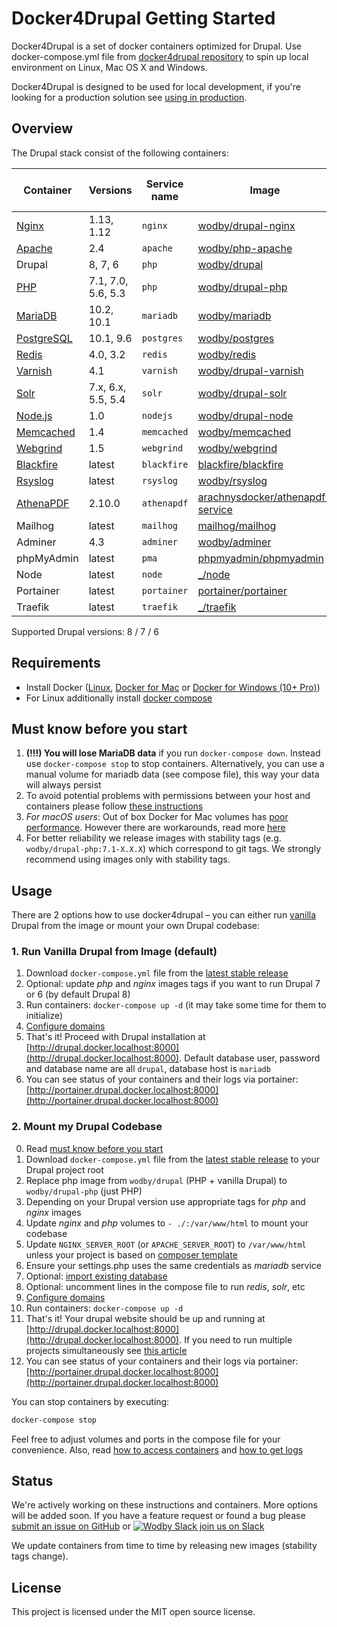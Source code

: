 # Docker4Drupal Getting Started

Docker4Drupal is a set of docker containers optimized for Drupal. Use docker-compose.yml file from [docker4drupal repository](https://github.com/wodby/docker4drupal) to spin up local environment on Linux, Mac OS X and Windows. 

Docker4Drupal is designed to be used for local development, if you're looking for a production solution see [using in production](production.md).

## Overview

The Drupal stack consist of the following containers:

[wodby/drupal-nginx]: https://github.com/wodby/drupal-nginx
[wodby/php-apache]: https://github.com/wodby/php-apache
[wodby/drupal]: https://github.com/wodby/drupal
[wodby/drupal-php]: https://github.com/wodby/drupal-php
[wodby/mariadb]: https://github.com/wodby/mariadb
[wodby/postgres]: https://github.com/wodby/postgres
[wodby/redis]: https://github.com/wodby/redis
[wodby/drupal-varnish]: https://github.com/wodby/drupal-varnish
[wodby/drupal-solr]: https://github.com/wodby/drupal-solr
[wodby/drupal-node]: https://github.com/wodby/drupal-node
[wodby/memcached]: https://github.com/wodby/memcached
[wodby/webgrind]: https://hub.docker.com/r/wodby/webgrind
[blackfire/blackfire]: https://hub.docker.com/r/blackfire/blackfire
[wodby/rsyslog]: https://hub.docker.com/r/wodby/rsyslog
[arachnysdocker/athenapdf-service]: https://hub.docker.com/r/arachnysdocker/athenapdf-service
[mailhog/mailhog]: https://hub.docker.com/r/mailhog/mailhog
[wodby/adminer]: https://hub.docker.com/r/wodby/adminer
[phpmyadmin/phpmyadmin]: https://hub.docker.com/r/phpmyadmin/phpmyadmin
[portainer/portainer]: https://hub.docker.com/portainer/portainer
[_/node]: https://hub.docker.com/_/node
[_/traefik]: https://hub.docker.com/_/traefik
[Nginx]: containers/nginx.md
[Apache]: containers/apache.md
[PHP]: containers/php.md
[MariaDB]: containers/mariadb.md
[PostgreSQL]: containers/postgres.md
[Redis]: containers/redis.md
[Varnish]: containers/varnish.md
[Solr]: containers/solr.md
[Node.js]: containers/nodejs.md
[Memcached]: containers/memcached.md
[Webgrind]: containers/webgrind.md
[Blackfire]: containers/blackfire.md
[Rsyslog]: containers/rsyslog.md
[AthenaPDF]: containers/athenapdf.md

| Container    | Versions           | Service name | Image                              | Enabled by default |
| ------------ | ------------------ | ------------ | ---------------------------------- | ------------------ |
| [Nginx]      | 1.13, 1.12         | `nginx`      | [wodby/drupal-nginx]               | ✓                  |
| [Apache]     | 2.4                | `apache`     | [wodby/php-apache]                 |                    |
| Drupal       | 8, 7, 6            | `php`        | [wodby/drupal]                     | ✓                  |
| [PHP]        | 7.1, 7.0, 5.6, 5.3 | `php`        | [wodby/drupal-php]                 |                    |
| [MariaDB]    | 10.2, 10.1         | `mariadb`    | [wodby/mariadb]                    | ✓                  |
| [PostgreSQL] | 10.1, 9.6          | `postgres`   | [wodby/postgres]                   |                    |
| [Redis]      | 4.0, 3.2           | `redis`      | [wodby/redis]                      |                    |
| [Varnish]    | 4.1                | `varnish`    | [wodby/drupal-varnish]             |                    |
| [Solr]       | 7.x, 6.x, 5.5, 5.4 | `solr`       | [wodby/drupal-solr]                |                    |
| [Node.js]    | 1.0                | `nodejs`     | [wodby/drupal-node]                |                    |
| [Memcached]  | 1.4                | `memcached`  | [wodby/memcached]                  |                    |
| [Webgrind]   | 1.5                | `webgrind`   | [wodby/webgrind]                   |                    |
| [Blackfire]  | latest             | `blackfire`  | [blackfire/blackfire]              |                    |
| [Rsyslog]    | latest             | `rsyslog`    | [wodby/rsyslog]                    |                    |
| [AthenaPDF]  | 2.10.0             | `athenapdf`  | [arachnysdocker/athenapdf-service] |                    |
| Mailhog      | latest             | `mailhog`    | [mailhog/mailhog]                  | ✓                  |
| Adminer      | 4.3                | `adminer`    | [wodby/adminer]                    |                    |
| phpMyAdmin   | latest             | `pma`        | [phpmyadmin/phpmyadmin]            |                    |
| Node         | latest             | `node`       | [_/node]                           |                    |
| Portainer    | latest             | `portainer`  | [portainer/portainer]              | ✓                  |
| Traefik      | latest             | `traefik`    | [_/traefik]                        | ✓                  |

Supported Drupal versions: 8 / 7 / 6

## Requirements

* Install Docker ([Linux](https://docs.docker.com/engine/installation), [Docker for Mac](https://docs.docker.com/engine/installation/mac) or [Docker for Windows (10+ Pro)](https://docs.docker.com/engine/installation/windows))
* For Linux additionally install [docker compose](https://docs.docker.com/compose/install)

## Must know before you start

1. **(!!!) You will lose MariaDB data** if you run `docker-compose down`. Instead use `docker-compose stop` to stop containers. Alternatively, you can use a manual volume for mariadb data (see compose file), this way your data will always persist 
2. To avoid potential problems with permissions between your host and containers please follow [these instructions](permissions.md)
3. _For macOS users_: Out of box Docker for Mac volumes has [poor performance](https://github.com/Wodby/docker4drupal/issues/4). However there are workarounds, read more [here](macos.md)
4. For better reliability we release images with stability tags (e.g. `wodby/drupal-php:7.1-X.X.X`) which correspond to git tags. We strongly recommend using images only with stability tags. 

## Usage 

There are 2 options how to use docker4drupal – you can either run [vanilla](https://en.wikipedia.org/wiki/Vanilla_software) Drupal from the image or mount your own Drupal codebase:

### 1. Run Vanilla Drupal from Image (default)

1. Download `docker-compose.yml` file from the [latest stable release](https://github.com/wodby/docker4drupal/releases)
2. Optional: update _php_ and _nginx_ images tags if you want to run Drupal 7 or 6 (by default Drupal 8)
3. Run containers: `docker-compose up -d` (it may take some time for them to initialize) 
4. [Configure domains](domains.md)
5. That's it! Proceed with Drupal installation at [http://drupal.docker.localhost:8000](http://drupal.docker.localhost:8000). Default database user, password and database name are all `drupal`, database host is `mariadb`
6. You can see status of your containers and their logs via portainer: [http://portainer.drupal.docker.localhost:8000](http://portainer.drupal.docker.localhost:8000)

### 2. Mount my Drupal Codebase

0. Read [must know before you start](#must-know-before-you-start) 
1. Download `docker-compose.yml` file from the [latest stable release](https://github.com/wodby/docker4drupal/releases) to your Drupal project root
2. Replace php image from `wodby/drupal` (PHP + vanilla Drupal) to `wodby/drupal-php` (just PHP)
3. Depending on your Drupal version use appropriate tags for _php_ and _nginx_ images
4. Update _nginx_ and _php_ volumes to `- ./:/var/www/html` to mount your codebase
4. Update `NGINX_SERVER_ROOT` (or `APACHE_SERVER_ROOT`) to `/var/www/html` unless your project is based on [composer template](https://github.com/drupal-composer/drupal-project)
5. Ensure your settings.php uses the same credentials as _mariadb_ service 
6. Optional: [import existing database](containers/mariadb.md#import-existing-database)
7. Optional: uncomment lines in the compose file to run _redis_, _solr_, etc
8. [Configure domains](domains.md) 
9. Run containers: `docker-compose up -d`
10. That's it! Your drupal website should be up and running at [http://drupal.docker.localhost:8000](http://drupal.docker.localhost:8000). If you need to run multiple projects simultaneously see [this article](multiple-projects.md)
11. You can see status of your containers and their logs via portainer: [http://portainer.drupal.docker.localhost:8000](http://portainer.drupal.docker.localhost:8000)

You can stop containers by executing:
```bash
docker-compose stop
```

Feel free to adjust volumes and ports in the compose file for your convenience. Also, read [how to access containers](access.md) and [how to get logs](logs.md)

## Status

We're actively working on these instructions and containers. More options will be added soon. If you have a feature request or found a bug please [submit an issue on GitHub](https://github.com/wodby/docker4drupal/issues/new) or [![Wodby Slack](https://www.google.com/s2/favicons?domain=www.slack.com) join us on Slack](https://slack.wodby.com/)

We update containers from time to time by releasing new images (stability tags change).

## License

This project is licensed under the MIT open source license.
